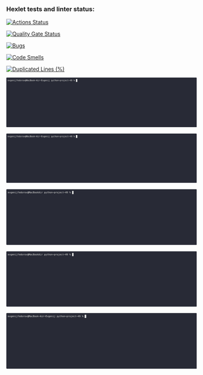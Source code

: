 ### Hexlet tests and linter status:
[![Actions Status](https://github.com/sirnapster88/python-project-49/actions/workflows/hexlet-check.yml/badge.svg)](https://github.com/sirnapster88/python-project-49/actions)

[![Quality Gate Status](https://sonarcloud.io/api/project_badges/measure?project=sirnapster88_python-project-49&metric=alert_status)](https://sonarcloud.io/summary/new_code?id=sirnapster88_python-project-49)

[![Bugs](https://sonarcloud.io/api/project_badges/measure?project=sirnapster88_python-project-49&metric=bugs)](https://sonarcloud.io/summary/new_code?id=sirnapster88_python-project-49)

[![Code Smells](https://sonarcloud.io/api/project_badges/measure?project=sirnapster88_python-project-49&metric=code_smells)](https://sonarcloud.io/summary/new_code?id=sirnapster88_python-project-49)

[![Duplicated Lines (%)](https://sonarcloud.io/api/project_badges/measure?project=sirnapster88_python-project-49&metric=duplicated_lines_density)](https://sonarcloud.io/summary/new_code?id=sirnapster88_python-project-49)

![Local GIF](./animations/brain-even.gif)

![Local GIF](./animations/brain-even.gif)

![Local GIF](./animations/brain-gcd.gif)

![Local GIF](./animations/brain-progression.gif)

![Local GIF](./animations/brain-prime.gif)